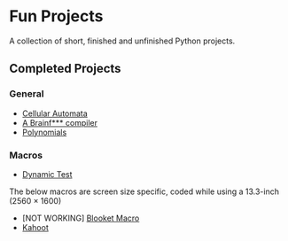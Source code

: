 # Fun Projects

A collection of short, finished and unfinished Python projects.

## Completed Projects

### General

- [Cellular Automata](pygame_projects/Cellular_Automata/Cellular_Automata.py)
- [A Brainf*** compiler](languages_projects/brain_f/brainf.py)
- [Polynomials](math_coding/polynomials.py)

### Macros

- [Dynamic Test](macros/dynamic_macros/dynamic_test.py)

The below macros are screen size specific, coded while using a 13.3-inch (2560 × 1600)

- [NOT WORKING] [Blooket Macro](macros/p1_real_macros/blooket.py)
- [Kahoot](macros/p1_real_macros/hatoo.py)





